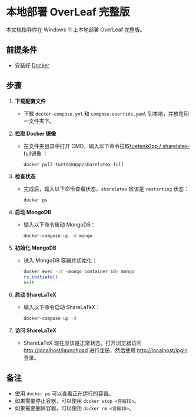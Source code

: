 # 本地部署 OverLeaf 完整版

本文档指导你在 Windows 11 上本地部署 OverLeaf 完整版。

## 前提条件
- 安装好 [Docker](https://www.docker.com/products/docker-desktop/)

## 步骤

1. **下载配置文件**
   - 下载 `docker-compose.yml` 和 `compose.override.yaml` 到本地，并放在同一文件夹下。

2. **拉取 Docker 镜像**
   - 在文件夹目录中打开 CMD，输入以下命令拉取[tuetenk0pp
/
sharelatex-full](https://github.com/Tuetenk0pp/sharelatex-full#readme)镜像 ：
     ```bash
     docker pull tuetenk0pp/sharelatex-full
     ```

3. **检查状态**
   - 完成后，输入以下命令查看状态，`sharelatex` 应该是 `restarting` 状态：
     ```bash
     docker ps
     ```

4. **启动 MongoDB**
   - 输入以下命令启动 MongoDB：
     ```bash
     docker-compose up -d mongo
     ```

5. **初始化 MongoDB**
   - 进入 MongoDB 容器并初始化：
     ```bash
     docker exec -it <mongo_container_id> mongo
     rs.initiate()
     exit
     ```

6. **启动 ShareLaTeX**
   - 输入以下命令启动 ShareLaTeX：
     ```bash
     docker-compose up -d
     ```

7. **访问 ShareLaTeX**
   - ShareLaTeX 现在应该是正常状态。打开浏览器访问 [http://localhost/launchpad](http://localhost/launchpad) 进行注册，然后使用 [http://localhost/login](http://localhost/login) 登录。

## 备注
- 使用 `docker ps` 可以查看正在运行的容器。
- 如果需要停止容器，可以使用 `docker stop <容器ID>`。
- 如果需要删除容器，可以使用 `docker rm <容器ID>`。

